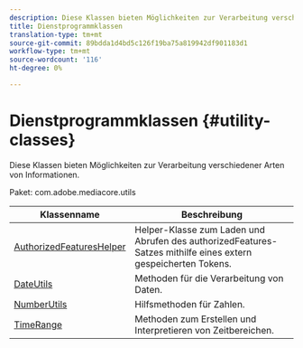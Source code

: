 ```yaml
---
description: Diese Klassen bieten Möglichkeiten zur Verarbeitung verschiedener Arten von Informationen.
title: Dienstprogrammklassen
translation-type: tm+mt
source-git-commit: 89bdda1d4bd5c126f19ba75a819942df901183d1
workflow-type: tm+mt
source-wordcount: '116'
ht-degree: 0%

---
```



# Dienstprogrammklassen {#utility-classes}

Diese Klassen bieten Möglichkeiten zur Verarbeitung verschiedener Arten von Informationen.

Paket: com.adobe.mediacore.utils

<!-- 

Comment Type: draft
(https://help.adobe.com/en_US/primetime/api/psdk/asdoc-dhls_1.4/com/adobe/mediacore/utils/package-summary.html)

-->

| Klassenname | Beschreibung |
|---|---|
| [AuthorizedFeaturesHelper](https://help.adobe.com/en_US/primetime/api/psdk/asdoc-dhls_1.4/com/adobe/mediacore/utils/AuthorizedFeaturesHelper.html) | Helper-Klasse zum Laden und Abrufen des authorizedFeatures-Satzes mithilfe eines extern gespeicherten Tokens. |
| [DateUtils](https://help.adobe.com/en_US/primetime/api/psdk/asdoc-dhls_1.4/com/adobe/mediacore/utils/DateUtils.html) | Methoden für die Verarbeitung von Daten. |
| [NumberUtils](https://help.adobe.com/en_US/primetime/api/psdk/asdoc-dhls_1.4/com/adobe/mediacore/utils/NumberUtils.html) | Hilfsmethoden für Zahlen. |
| [TimeRange](https://help.adobe.com/en_US/primetime/api/psdk/javadoc_1.4/com/adobe/mediacore/utils/TimeRange.html) | Methoden zum Erstellen und Interpretieren von Zeitbereichen. |

